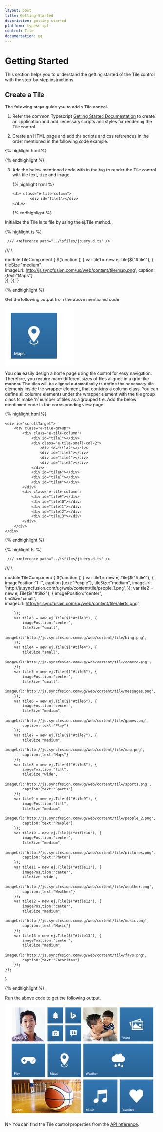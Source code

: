 ```yaml
---
layout: post
title: Getting-Started
description: getting started
platform: typescript
control: Tile
documentation: ug
---
```


# Getting Started

This section helps you to understand the getting started of the Tile control with the step-by-step instructions.

## Create a Tile

The following steps guide you to add a Tile control.

1)	Refer the common Typescript [Getting Started Documentation](https://help.syncfusion.com/js/typescript) to create an application and add necessary scripts and styles for rendering the Tile control.

2)  Create an HTML page and add the scripts and css references in the order mentioned in the following code example.

{% highlight html %}

<!DOCTYPE html>
<html>
<head>
    <title>Typescript Application</title>
    <link href="http://cdn.syncfusion.com/**{{**site.releaseversion**}}**/js/web/flat-azure/ej.web.all.min.css" rel="stylesheet" />
    <script src="https://code.jquery.com/jquery-3.0.0.min.js"></script>
    <script src="http://cdn.syncfusion.com/**{{**site.releaseversion**}}**/js/web/ej.web.all.min.js" type="text/javascript"></script>
</head>
<body>
    <!--Add Tile here-->
</body>
</html>

{% endhighlight %}

3)	Add the below mentioned code with in the <body> tag to render the Tile control with tile text, size and image.

    {% highlight html %}

        <div class="e-tile-column">
                <div id="tile1"></div> 
        </div>

    {% endhighlight %}

Initialize the Tile in ts file by using the ej.Tile method.

{% highlight ts %}
     
     /// <reference path="../tsfiles/jquery.d.ts" />
 /// <reference path="../tsfiles/ej.web.all.d.ts" />\

module TileComponent {
    $(function () {
        var tile1 = new ej.Tile($("#tile1"), {
            tileSize:"medium",
            imageUrl:'http://js.syncfusion.com/ug/web/content/tile/map.png',
	     caption:{text:"Maps"}       
       });
   });
}

{% endhighlight %}

Get the following output from the above mentioned code

![](Getting-Started_images/Getting-Started_img1.png)

You can easily design a home page using tile control for easy navigation. Therefore, you require many different sizes of tiles aligned in a grid-like manner. The tiles will be aligned automatically to define the necessary tile elements inside the wrapper element, that contains a column class. You can define all columns elements under the wrapper element with the tile group class to make ‘n’ number of tiles as a grouped tile. Add the below mentioned code to the corresponding view page.

{% highlight html %}
    
    <div id="scrollTarget">
        <div class="e-tile-group">
            <div class="e-tile-column">
                <div id="tile1"></div>
                <div class="e-tile-small-col-2">
                    <div id="tile2"></div>
                    <div id="tile3"></div>
                    <div id="tile4"></div>
                    <div id="tile5"></div>
                </div>
                <div id="tile6"></div>
                <div id="tile7"></div>
                <div id="tile8"></div>
            </div>
            <div class="e-tile-column">
                <div id="tile9"></div>
                <div id="tile10"></div>
                <div id="tile11"></div>
                <div id="tile12"></div>
                <div id="tile13"></div>
            </div>
        </div>
    </div>      
 
{% endhighlight %}

{% highlight ts %}
     
     /// <reference path="../tsfiles/jquery.d.ts" />
 /// <reference path="../tsfiles/ej.web.all.d.ts" />\

module TileComponent {
    $(function () {
        var tile1 = new ej.Tile($("#tile1"), {
            imagePosition:"fill",
			caption:{text:"People"},
			tileSize:"medium",
            imageUrl: 'http://js.syncfusion.com/ug/web/content/tile/people_1.png',
        });
		var tile2 = new ej.Tile($("#tile2"), {
            imagePosition:"center",		
			tileSize:"small",
            imageUrl:'http://js.syncfusion.com/ug/web/content/tile/alerts.png',		 
	
        });
		var tile3 = new ej.Tile($("#tile3"), {
            imagePosition:"center",		 
			tileSize:"small",
            imageUrl:'http://js.syncfusion.com/ug/web/content/tile/bing.png',		 
        });
		var tile4 = new ej.Tile($("#tile4"), {
            tileSize:"small",
            imageUrl:'http://js.syncfusion.com/ug/web/content/tile/camera.png',		 
        });
		var tile5 = new ej.Tile($("#tile5"), {
            imagePosition:"center",		 
			tileSize:"small",
            imageUrl:'http://js.syncfusion.com/ug/web/content/tile/messages.png',		 
        });
		var tile6 = new ej.Tile($("#tile6"), {
            imagePosition:"center",		 
			tileSize:"medium",
            imageUrl:'http://js.syncfusion.com/ug/web/content/tile/games.png',	
			caption:{text:"Play"}
        });
		var tile7 = new ej.Tile($("#tile7"), {	 
			tileSize:"medium",
            imageUrl:'http://js.syncfusion.com/ug/web/content/tile/map.png',
			caption:{text:"Maps"}
        });
		var tile8 = new ej.Tile($("#tile8"), {
            imagePosition:"fill",		 
			tileSize:"wide",
            imageUrl:'http://js.syncfusion.com/ug/web/content/tile/sports.png',
			caption:{text:"Sports"}
        });
		var tile9 = new ej.Tile($("#tile9"), {
            imagePosition:"fill",
			tileSize:"medium",
            imageUrl:'http://js.syncfusion.com/ug/web/content/tile/people_2.png',
			caption:{text:"People"}
        });
		var tile10 = new ej.Tile($("#tile10"), {
            imagePosition:"center",
			tileSize:"medium",
            imageUrl:'http://js.syncfusion.com/ug/web/content/tile/pictures.png',
			caption:{text:"Photo"}
        });
		var tile11 = new ej.Tile($("#tile11"), {
            imagePosition:"center",
			tileSize:"wide",
            imageUrl:'http://js.syncfusion.com/ug/web/content/tile/weather.png',
			caption:{text:"Weather"}
        });
		var tile12 = new ej.Tile($("#tile12"), {
            imagePosition:"center",
			tileSize:"medium",
            imageUrl:'http://js.syncfusion.com/ug/web/content/tile/music.png',
			caption:{text:"Music"}
        });
		var tile13 = new ej.Tile($("#tile13"), {
            imagePosition:"center",
			tileSize:"medium",
            imageUrl:'http://js.syncfusion.com/ug/web/content/tile/favs.png',
			caption:{text:"Favorites"}
        });
    });
}

{% endhighlight %}

Run the above code to get the following output.

![](Getting-Started_images/Getting-Started_img2.png)


N> You can find the Tile control properties from the [API reference](https://help.syncfusion.com/api/js/ejtile).
